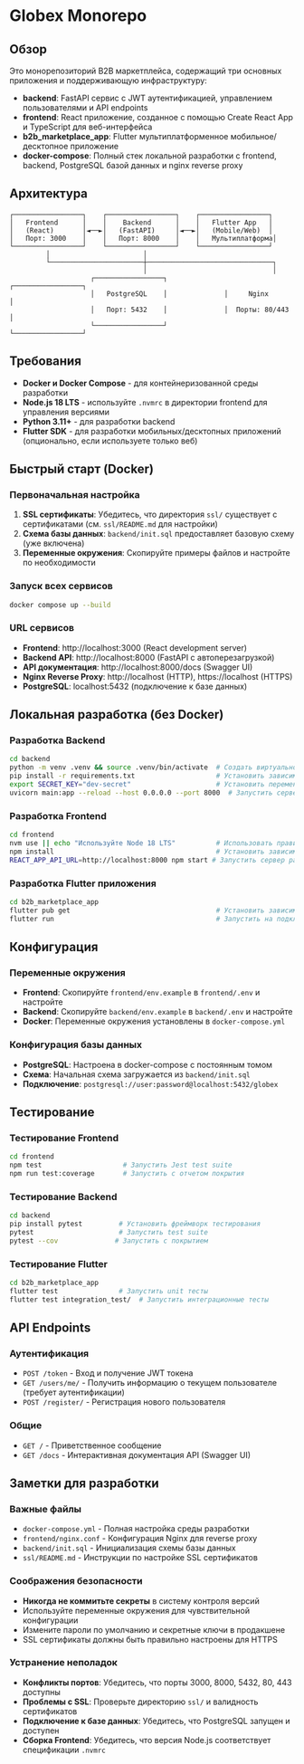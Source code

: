 # Globex Monorepo

## Обзор
Это монорепозиторий B2B маркетплейса, содержащий три основных приложения и поддерживающую инфраструктуру:

- **backend**: FastAPI сервис с JWT аутентификацией, управлением пользователями и API endpoints
- **frontend**: React приложение, созданное с помощью Create React App и TypeScript для веб-интерфейса
- **b2b_marketplace_app**: Flutter мультиплатформенное мобильное/десктопное приложение
- **docker-compose**: Полный стек локальной разработки с frontend, backend, PostgreSQL базой данных и nginx reverse proxy

## Архитектура
```
┌─────────────────┐    ┌─────────────────┐    ┌─────────────────┐
│   Frontend      │    │    Backend      │    │   Flutter App   │
│   (React)       │◄──►│   (FastAPI)     │◄──►│   (Mobile/Web)  │
│   Порт: 3000    │    │   Порт: 8000    │    │   Мультиплатформа│
└─────────────────┘    └─────────────────┘    └─────────────────┘
         │                       │
         └───────────────────────┼───────────────────────────────┐
                                 │                               │
                    ┌─────────────────┐              ┌─────────────────┐
                    │   PostgreSQL    │              │     Nginx       │
                    │   Порт: 5432    │              │  Порты: 80/443  │
                    └─────────────────┘              └─────────────────┘
```

## Требования
- **Docker и Docker Compose** - для контейнеризованной среды разработки
- **Node.js 18 LTS** - используйте `.nvmrc` в директории frontend для управления версиями
- **Python 3.11+** - для разработки backend
- **Flutter SDK** - для разработки мобильных/десктопных приложений (опционально, если используете только веб)

## Быстрый старт (Docker)

### Первоначальная настройка
1. **SSL сертификаты**: Убедитесь, что директория `ssl/` существует с сертификатами (см. `ssl/README.md` для настройки)
2. **Схема базы данных**: `backend/init.sql` предоставляет базовую схему (уже включена)
3. **Переменные окружения**: Скопируйте примеры файлов и настройте по необходимости

### Запуск всех сервисов
```bash
docker compose up --build
```

### URL сервисов
- **Frontend**: http://localhost:3000 (React development server)
- **Backend API**: http://localhost:8000 (FastAPI с автоперезагрузкой)
- **API документация**: http://localhost:8000/docs (Swagger UI)
- **Nginx Reverse Proxy**: http://localhost (HTTP), https://localhost (HTTPS)
- **PostgreSQL**: localhost:5432 (подключение к базе данных)

## Локальная разработка (без Docker)

### Разработка Backend
```bash
cd backend
python -m venv .venv && source .venv/bin/activate  # Создать виртуальное окружение
pip install -r requirements.txt                    # Установить зависимости
export SECRET_KEY="dev-secret"                     # Установить переменную окружения
uvicorn main:app --reload --host 0.0.0.0 --port 8000  # Запустить сервер разработки
```

### Разработка Frontend
```bash
cd frontend
nvm use || echo "Используйте Node 18 LTS"          # Использовать правильную версию Node
npm install                                        # Установить зависимости
REACT_APP_API_URL=http://localhost:8000 npm start # Запустить сервер разработки
```

### Разработка Flutter приложения
```bash
cd b2b_marketplace_app
flutter pub get                                    # Установить зависимости
flutter run                                        # Запустить на подключенном устройстве/эмуляторе
```

## Конфигурация

### Переменные окружения
- **Frontend**: Скопируйте `frontend/env.example` в `frontend/.env` и настройте
- **Backend**: Скопируйте `backend/env.example` в `backend/.env` и настройте
- **Docker**: Переменные окружения установлены в `docker-compose.yml`

### Конфигурация базы данных
- **PostgreSQL**: Настроена в docker-compose с постоянным томом
- **Схема**: Начальная схема загружается из `backend/init.sql`
- **Подключение**: `postgresql://user:password@localhost:5432/globex`

## Тестирование

### Тестирование Frontend
```bash
cd frontend
npm test                    # Запустить Jest test suite
npm run test:coverage       # Запустить с отчетом покрытия
```

### Тестирование Backend
```bash
cd backend
pip install pytest         # Установить фреймворк тестирования
pytest                     # Запустить test suite
pytest --cov              # Запустить с покрытием
```

### Тестирование Flutter
```bash
cd b2b_marketplace_app
flutter test               # Запустить unit тесты
flutter test integration_test/  # Запустить интеграционные тесты
```

## API Endpoints

### Аутентификация
- `POST /token` - Вход и получение JWT токена
- `GET /users/me/` - Получить информацию о текущем пользователе (требует аутентификации)
- `POST /register/` - Регистрация нового пользователя

### Общие
- `GET /` - Приветственное сообщение
- `GET /docs` - Интерактивная документация API (Swagger UI)

## Заметки для разработки

### Важные файлы
- `docker-compose.yml` - Полная настройка среды разработки
- `frontend/nginx.conf` - Конфигурация Nginx для reverse proxy
- `backend/init.sql` - Инициализация схемы базы данных
- `ssl/README.md` - Инструкции по настройке SSL сертификатов

### Соображения безопасности
- **Никогда не коммитьте секреты** в систему контроля версий
- Используйте переменные окружения для чувствительной конфигурации
- Измените пароли по умолчанию и секретные ключи в продакшене
- SSL сертификаты должны быть правильно настроены для HTTPS

### Устранение неполадок
- **Конфликты портов**: Убедитесь, что порты 3000, 8000, 5432, 80, 443 доступны
- **Проблемы с SSL**: Проверьте директорию `ssl/` и валидность сертификатов
- **Подключение к базе данных**: Убедитесь, что PostgreSQL запущен и доступен
- **Сборка Frontend**: Убедитесь, что версия Node.js соответствует спецификации `.nvmrc`

